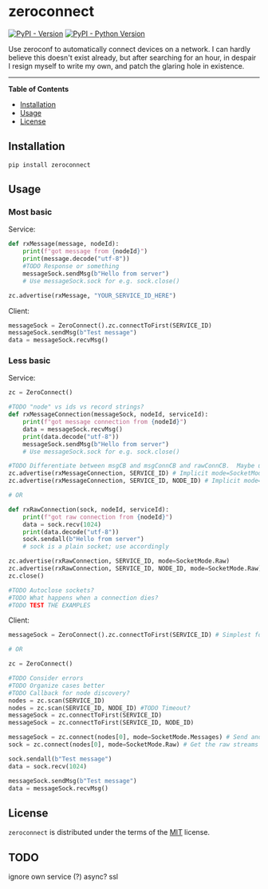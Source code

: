 # zeroconnect

[![PyPI - Version](https://img.shields.io/pypi/v/zeroconnect.svg)](https://pypi.org/project/zeroconnect)
[![PyPI - Python Version](https://img.shields.io/pypi/pyversions/zeroconnect.svg)](https://pypi.org/project/zeroconnect)

Use zeroconf to automatically connect devices on a network.
I can hardly believe this doesn't exist already, but after searching for an hour, in despair I resign myself to write my own, and patch the glaring hole in existence.

-----

**Table of Contents**

- [Installation](#installation)
- [Usage](#usage)
- [License](#license)

## Installation

```console
pip install zeroconnect
```

## Usage

### Most basic

Service:
```python
def rxMessage(message, nodeId):
    print(f"got message from {nodeId}")
    print(message.decode("utf-8"))
    #TODO Response or something
    messageSock.sendMsg(b"Hello from server")
    # Use messageSock.sock for e.g. sock.close()

zc.advertise(rxMessage, "YOUR_SERVICE_ID_HERE")
```

Client:
```python
messageSock = ZeroConnect().zc.connectToFirst(SERVICE_ID)
messageSock.sendMsg(b"Test message")
data = messageSock.recvMsg()
```

### Less basic

Service:
```python
zc = ZeroConnect()

#TODO "node" vs ids vs record strings?
def rxMessageConnection(messageSock, nodeId, serviceId):
    print(f"got message connection from {nodeId}")
    data = messageSock.recvMsg()
    print(data.decode("utf-8"))
    messageSock.sendMsg(b"Hello from server")
    # Use messageSock.sock for e.g. sock.close()

#TODO Differentiate between msgCB and msgConnCB and rawConnCB.  Maybe use mode for all three?
zc.advertise(rxMessageConnection, SERVICE_ID) # Implicit mode=SocketMode.Messages
zc.advertise(rxMessageConnection, SERVICE_ID, NODE_ID) # Implicit mode=SocketMode.Messages

# OR

def rxRawConnection(sock, nodeId, serviceId):
    print(f"got raw connection from {nodeId}")
    data = sock.recv(1024)
    print(data.decode("utf-8"))
    sock.sendall(b"Hello from server")
    # sock is a plain socket; use accordingly

zc.advertise(rxRawConnection, SERVICE_ID, mode=SocketMode.Raw)
zc.advertise(rxRawConnection, SERVICE_ID, NODE_ID, mode=SocketMode.Raw)
zc.close()

#TODO Autoclose sockets?
#TODO What happens when a connection dies?
#TODO TEST THE EXAMPLES
```

Client:
```python
messageSock = ZeroConnect().zc.connectToFirst(SERVICE_ID) # Simplest form

# OR

zc = ZeroConnect()

#TODO Consider errors
#TODO Organize cases better
#TODO Callback for node discovery?
nodes = zc.scan(SERVICE_ID)
nodes = zc.scan(SERVICE_ID, NODE_ID) #TODO Timeout?
messageSock = zc.connectToFirst(SERVICE_ID)
messageSock = zc.connectToFirst(SERVICE_ID, NODE_ID)

messageSock = zc.connect(nodes[0], mode=SocketMode.Messages) # Send and receive messages; the default mode
sock = zc.connect(nodes[0], mode=SocketMode.Raw) # Get the raw streams

sock.sendall(b"Test message")
data = sock.recv(1024)

messageSock.sendMsg(b"Test message")
data = messageSock.recvMsg()
```


## License

`zeroconnect` is distributed under the terms of the [MIT](https://spdx.org/licenses/MIT.html) license.

## TODO
ignore own service (?)
async?
ssl